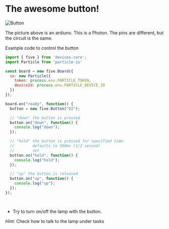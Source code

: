 # The awesome button!

![Button](http://johnny-five.io/img/breadboard/button.png)

The picture above is an ardiuno. This is a Photon. The pins are different, but the circuit is the same. 

Example code to control the button

```js
import { five } from 'devices-core';
import Particle from 'particle-io'

const board = new five.Board({
  io: new Particle({
    token: process.env.PARTICLE_TOKEN,
    deviceId: process.env.PARTICLE_DEVICE_ID
  })
});

board.on("ready", function() {
  button = new five.Button("D2");

  // "down" the button is pressed
  button.on("down", function() {
    console.log("down");
  });

  // "hold" the button is pressed for specified time.
  //        defaults to 500ms (1/2 second)
  //        set
  button.on("hold", function() {
    console.log("hold");
  });

  // "up" the button is released
  button.on("up", function() {
    console.log("up");
  });
});
```

` `

- Try to turn on/off the lamp with the button.

_Hint:_
Check how to talk to the lamp under tasks
